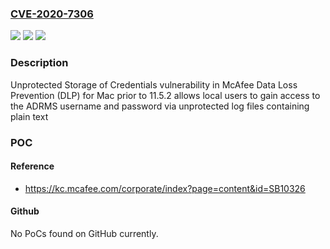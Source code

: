 ### [CVE-2020-7306](https://cve.mitre.org/cgi-bin/cvename.cgi?name=CVE-2020-7306)
![](https://img.shields.io/static/v1?label=Product&message=Data%20Loss%20Prevention(DLP)&color=blue)
![](https://img.shields.io/static/v1?label=Version&message=11.3%3C%2011.3.31%20&color=brighgreen)
![](https://img.shields.io/static/v1?label=Vulnerability&message=CWE-522%3A%20Insufficiently%20Protected%20Credentials&color=brighgreen)

### Description

Unprotected Storage of Credentials vulnerability in McAfee Data Loss Prevention (DLP) for Mac prior to 11.5.2 allows local users to gain access to the ADRMS username and password via unprotected log files containing plain text

### POC

#### Reference
- https://kc.mcafee.com/corporate/index?page=content&id=SB10326

#### Github
No PoCs found on GitHub currently.

